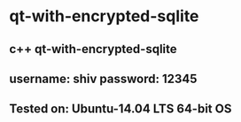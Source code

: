 # qt-with-encrypted-sqlite
c++ qt-with-encrypted-sqlite
---------------------------------------
username: shiv
password: 12345
---------------------------------------
Tested on: Ubuntu-14.04 LTS 64-bit OS
---------------------------------------
